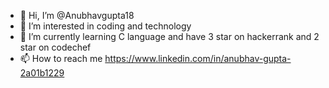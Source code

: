 - 👋 Hi, I’m @Anubhavgupta18
- 👀 I’m interested in coding and technology
- 🌱 I’m currently learning C language and have 3 star on hackerrank and 2 star on codechef
- 📫 How to reach me https://www.linkedin.com/in/anubhav-gupta-2a01b1229

<!---
Anubhavgupta18/Anubhavgupta18 is a ✨ special ✨ repository because its `README.md` (this file) appears on your GitHub profile.
You can click the Preview link to take a look at your changes.
--->
